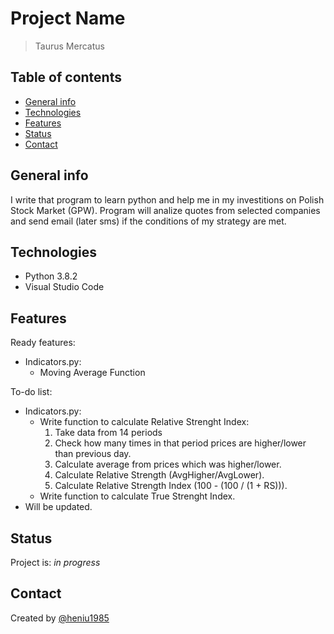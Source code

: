 # Project Name

> Taurus Mercatus

## Table of contents

* [General info](#general-info)
* [Technologies](#technologies)
* [Features](#features)
* [Status](#status)
* [Contact](#contact)

## General info

I write that program to learn python and help me in my investitions on Polish Stock Market (GPW).
Program will analize quotes from selected companies and send email (later sms) if the conditions of my strategy are met.

## Technologies

* Python 3.8.2
* Visual Studio Code

## Features

Ready features:

* Indicators.py:
  * Moving Average Function

To-do list:

* Indicators.py:
  * Write function to calculate Relative Strenght Index:
    1. Take data from 14 periods
    2. Check how many times in that period prices are higher/lower than previous day.
    3. Calculate average from prices which was higher/lower.
    4. Calculate Relative Strength (AvgHigher/AvgLower).
    5. Calculate Relative Strength Index (100 - (100  / (1 + RS))).
  * Write function to calculate True Strenght Index.
* Will be updated.

## Status

Project is: _in progress_

## Contact

Created by [@heniu1985](https://github.com/heniu1985)
